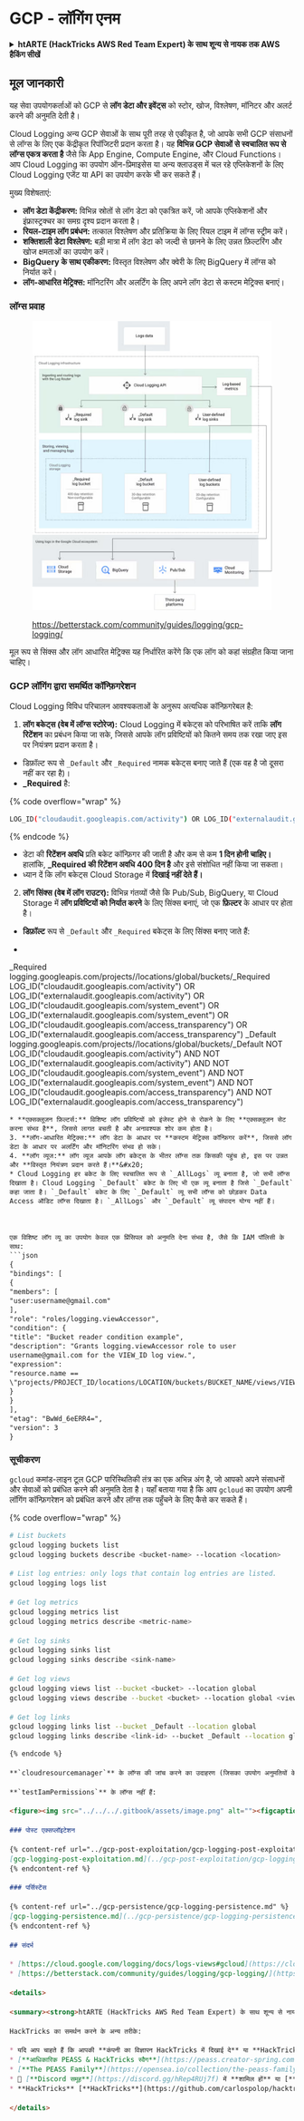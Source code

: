 # GCP - लॉगिंग एनम

<details>

<summary><strong>htARTE (HackTricks AWS Red Team Expert) के साथ शून्य से नायक तक AWS हैकिंग सीखें</strong></summary>

HackTricks का समर्थन करने के अन्य तरीके:

* यदि आप चाहते हैं कि आपकी **कंपनी का विज्ञापन HackTricks में दिखाई दे** या **HackTricks को PDF में डाउनलोड करें** तो [**सब्सक्रिप्शन प्लान्स**](https://github.com/sponsors/carlospolop) देखें!
* [**आधिकारिक PEASS & HackTricks स्वैग**](https://peass.creator-spring.com) प्राप्त करें
* [**The PEASS Family**](https://opensea.io/collection/the-peass-family) की खोज करें, हमारा विशेष [**NFTs**](https://opensea.io/collection/the-peass-family) संग्रह
* 💬 [**Discord group**](https://discord.gg/hRep4RUj7f) या [**telegram group**](https://t.me/peass) में **शामिल हों** या **Twitter** 🐦 पर मुझे **फॉलो** करें [**@carlospolopm**](https://twitter.com/carlospolopm)**.**
* **HackTricks** और [**HackTricks Cloud**](https://github.com/carlospolop/hacktricks-cloud) github repos में PRs सबमिट करके अपनी हैकिंग ट्रिक्स साझा करें.

</details>

## मूल जानकारी

यह सेवा उपयोगकर्ताओं को GCP से **लॉग डेटा और इवेंट्स** को स्टोर, खोज, विश्लेषण, मॉनिटर और अलर्ट करने की अनुमति देती है।

Cloud Logging अन्य GCP सेवाओं के साथ पूरी तरह से एकीकृत है, जो आपके सभी GCP संसाधनों से लॉग्स के लिए एक केंद्रीकृत रिपॉजिटरी प्रदान करता है। यह **विभिन्न GCP सेवाओं से स्वचालित रूप से लॉग्स एकत्र करता है** जैसे कि App Engine, Compute Engine, और Cloud Functions। आप Cloud Logging का उपयोग ऑन-प्रिमाइसेस या अन्य क्लाउड्स में चल रहे एप्लिकेशनों के लिए Cloud Logging एजेंट या API का उपयोग करके भी कर सकते हैं।

मुख्य विशेषताएं:

* **लॉग डेटा केंद्रीकरण:** विभिन्न स्रोतों से लॉग डेटा को एकत्रित करें, जो आपके एप्लिकेशनों और इंफ्रास्ट्रक्चर का समग्र दृश्य प्रदान करता है।
* **रियल-टाइम लॉग प्रबंधन:** तत्काल विश्लेषण और प्रतिक्रिया के लिए रियल टाइम में लॉग्स स्ट्रीम करें।
* **शक्तिशाली डेटा विश्लेषण:** बड़ी मात्रा में लॉग डेटा को जल्दी से छानने के लिए उन्नत फ़िल्टरिंग और खोज क्षमताओं का उपयोग करें।
* **BigQuery के साथ एकीकरण:** विस्तृत विश्लेषण और क्वेरी के लिए BigQuery में लॉग्स को निर्यात करें।
* **लॉग-आधारित मेट्रिक्स:** मॉनिटरिंग और अलर्टिंग के लिए अपने लॉग डेटा से कस्टम मेट्रिक्स बनाएं।

### लॉग्स प्रवाह

<figure><img src="../../../.gitbook/assets/image (1).png" alt=""><figcaption><p><a href="https://betterstack.com/community/guides/logging/gcp-logging/">https://betterstack.com/community/guides/logging/gcp-logging/</a></p></figcaption></figure>

मूल रूप से सिंक्स और लॉग आधारित मेट्रिक्स यह निर्धारित करेंगे कि एक लॉग को कहां संग्रहीत किया जाना चाहिए।

### GCP लॉगिंग द्वारा समर्थित कॉन्फ़िगरेशन

Cloud Logging विविध परिचालन आवश्यकताओं के अनुरूप अत्यधिक कॉन्फ़िगरेबल है:

1. **लॉग बकेट्स (वेब में लॉग्स स्टोरेज):** Cloud Logging में बकेट्स को परिभाषित करें ताकि **लॉग रिटेंशन** का प्रबंधन किया जा सके, जिससे आपके लॉग प्रविष्टियों को कितने समय तक रखा जाए इस पर नियंत्रण प्रदान करता है।
* डिफ़ॉल्ट रूप से `_Default` और `_Required` नामक बकेट्स बनाए जाते हैं (एक वह है जो दूसरा नहीं कर रहा है)।
*   **\_Required** है:

{% code overflow="wrap" %}
```bash
LOG_ID("cloudaudit.googleapis.com/activity") OR LOG_ID("externalaudit.googleapis.com/activity") OR LOG_ID("cloudaudit.googleapis.com/system_event") OR LOG_ID("externalaudit.googleapis.com/system_event") OR LOG_ID("cloudaudit.googleapis.com/access_transparency") OR LOG_ID("externalaudit.googleapis.com/access_transparency")
```
{% endcode %}
* डेटा की **रिटेंशन अवधि** प्रति बकेट कॉन्फ़िगर की जाती है और कम से कम **1 दिन होनी चाहिए।** हालांकि, **\_Required की रिटेंशन अवधि 400 दिन है** और इसे संशोधित नहीं किया जा सकता।
* ध्यान दें कि लॉग बकेट्स Cloud Storage में **दिखाई नहीं देते हैं।**
2. **लॉग सिंक्स (वेब में लॉग राउटर):** विभिन्न गंतव्यों जैसे कि Pub/Sub, BigQuery, या Cloud Storage में **लॉग प्रविष्टियों को निर्यात करने** के लिए सिंक्स बनाएं, जो एक **फ़िल्टर** के आधार पर होता है।
* **डिफ़ॉल्ट** रूप से `_Default` और `_Required` बकेट्स के लिए सिंक्स बनाए जाते हैं:
* ```bash
_Required  logging.googleapis.com/projects/<proj-name>/locations/global/buckets/_Required  LOG_ID("cloudaudit.googleapis.com/activity") OR LOG_ID("externalaudit.googleapis.com/activity") OR LOG_ID("cloudaudit.googleapis.com/system_event") OR LOG_ID("externalaudit.googleapis.com/system_event") OR LOG_ID("cloudaudit.googleapis.com/access_transparency") OR LOG_ID("externalaudit.googleapis.com/access_transparency")
_Default   logging.googleapis.com/projects/<proj-name>/locations/global/buckets/_Default   NOT LOG_ID("cloudaudit.googleapis.com/activity") AND NOT LOG_ID("externalaudit.googleapis.com/activity") AND NOT LOG_ID("cloudaudit.googleapis.com/system_event") AND NOT LOG_ID("externalaudit.googleapis.com/system_event") AND NOT LOG_ID("cloudaudit.googleapis.com/access_transparency") AND NOT LOG_ID("externalaudit.googleapis.com/access_transparency")
```
* **एक्सक्लूजन फ़िल्टर्स:** विशिष्ट लॉग प्रविष्टियों को इंजेस्ट होने से रोकने के लिए **एक्सक्लूजन सेट करना संभव है**, जिससे लागत बचती है और अनावश्यक शोर कम होता है।
3. **लॉग-आधारित मेट्रिक्स:** लॉग डेटा के आधार पर **कस्टम मेट्रिक्स कॉन्फ़िगर करें**, जिससे लॉग डेटा के आधार पर अलर्टिंग और मॉनिटरिंग संभव हो सके।
4. **लॉग व्यूज:** लॉग व्यूज आपके लॉग बकेट्स के भीतर लॉग्स तक किसकी पहुंच हो, इस पर उन्नत और **विस्तृत नियंत्रण प्रदान करते हैं।**&#x20;
* Cloud Logging हर बकेट के लिए स्वचालित रूप से `_AllLogs` व्यू बनाता है, जो सभी लॉग्स दिखाता है। Cloud Logging `_Default` बकेट के लिए भी एक व्यू बनाता है जिसे `_Default` कहा जाता है। `_Default` बकेट के लिए `_Default` व्यू सभी लॉग्स को छोड़कर Data Access ऑडिट लॉग्स दिखाता है। `_AllLogs` और `_Default` व्यू संपादन योग्य नहीं हैं।



एक विशिष्ट लॉग व्यू का उपयोग केवल एक प्रिंसिपल को अनुमति देना संभव है, जैसे कि IAM पॉलिसी के साथ:
```json
{
"bindings": [
{
"members": [
"user:username@gmail.com"
],
"role": "roles/logging.viewAccessor",
"condition": {
"title": "Bucket reader condition example",
"description": "Grants logging.viewAccessor role to user username@gmail.com for the VIEW_ID log view.",
"expression":
"resource.name == \"projects/PROJECT_ID/locations/LOCATION/buckets/BUCKET_NAME/views/VIEW_ID\""
}
}
],
"etag": "BwWd_6eERR4=",
"version": 3
}
```
### सूचीकरण

`gcloud` कमांड-लाइन टूल GCP पारिस्थितिकी तंत्र का एक अभिन्न अंग है, जो आपको अपने संसाधनों और सेवाओं को प्रबंधित करने की अनुमति देता है। यहाँ बताया गया है कि आप `gcloud` का उपयोग अपनी लॉगिंग कॉन्फ़िगरेशन को प्रबंधित करने और लॉग्स तक पहुँचने के लिए कैसे कर सकते हैं।

{% code overflow="wrap" %}
```bash
# List buckets
gcloud logging buckets list
gcloud logging buckets describe <bucket-name> --location <location>

# List log entries: only logs that contain log entries are listed.
gcloud logging logs list

# Get log metrics
gcloud logging metrics list
gcloud logging metrics describe <metric-name>

# Get log sinks
gcloud logging sinks list
gcloud logging sinks describe <sink-name>

# Get log views
gcloud logging views list --bucket <bucket> --location global
gcloud logging views describe --bucket <bucket> --location global <view-id> # view-id is usually the same as the bucket name

# Get log links
gcloud logging links list --bucket _Default --location global
gcloud logging links describe <link-id> --bucket _Default --location global
```
```markdown
{% endcode %}

**`cloudresourcemanager`** के लॉग्स की जांच करने का उदाहरण (जिसका उपयोग अनुमतियों के लिए BF किया जाता है): [https://console.cloud.google.com/logs/query;query=protoPayload.serviceName%3D%22cloudresourcemanager.googleapis.com%22;summaryFields=:false:32:beginning;cursorTimestamp=2024-01-20T00:07:14.482809Z;startTime=2024-01-01T11:12:26.062Z;endTime=2024-02-02T17:12:26.062Z?authuser=2\&project=digital-bonfire-410512](https://console.cloud.google.com/logs/query;query=protoPayload.serviceName%3D%22cloudresourcemanager.googleapis.com%22;summaryFields=:false:32:beginning;cursorTimestamp=2024-01-20T00:07:14.482809Z;startTime=2024-01-01T11:12:26.062Z;endTime=2024-02-02T17:12:26.062Z?authuser=2\&project=digital-bonfire-410512)

**`testIamPermissions`** के लॉग्स नहीं हैं:

<figure><img src="../../../.gitbook/assets/image.png" alt=""><figcaption></figcaption></figure>

### पोस्ट एक्सप्लॉइटेशन

{% content-ref url="../gcp-post-exploitation/gcp-logging-post-exploitation.md" %}
[gcp-logging-post-exploitation.md](../gcp-post-exploitation/gcp-logging-post-exploitation.md)
{% endcontent-ref %}

### पर्सिस्टेंस

{% content-ref url="../gcp-persistence/gcp-logging-persistence.md" %}
[gcp-logging-persistence.md](../gcp-persistence/gcp-logging-persistence.md)
{% endcontent-ref %}

## संदर्भ

* [https://cloud.google.com/logging/docs/logs-views#gcloud](https://cloud.google.com/logging/docs/logs-views#gcloud)
* [https://betterstack.com/community/guides/logging/gcp-logging/](https://betterstack.com/community/guides/logging/gcp-logging/)

<details>

<summary><strong>htARTE (HackTricks AWS Red Team Expert) के साथ शून्य से नायक तक AWS हैकिंग सीखें</strong></a><strong>!</strong></summary>

HackTricks का समर्थन करने के अन्य तरीके:

* यदि आप चाहते हैं कि आपकी **कंपनी का विज्ञापन HackTricks में दिखाई दे** या **HackTricks को PDF में डाउनलोड करें** तो [**सब्सक्रिप्शन प्लान्स**](https://github.com/sponsors/carlospolop) देखें!
* [**आधिकारिक PEASS & HackTricks स्वैग**](https://peass.creator-spring.com) प्राप्त करें
* [**The PEASS Family**](https://opensea.io/collection/the-peass-family) की खोज करें, हमारा विशेष [**NFTs**](https://opensea.io/collection/the-peass-family) संग्रह
* 💬 [**Discord समूह**](https://discord.gg/hRep4RUj7f) में **शामिल हों** या [**telegram समूह**](https://t.me/peass) में या **Twitter** पर मुझे 🐦 [**@carlospolopm**](https://twitter.com/carlospolopm) **का अनुसरण करें**.
* **HackTricks** [**HackTricks**](https://github.com/carlospolop/hacktricks) और [**HackTricks Cloud**](https://github.com/carlospolop/hacktricks-cloud) github repos में PRs सबमिट करके अपनी हैकिंग ट्रिक्स साझा करें.

</details>
```
